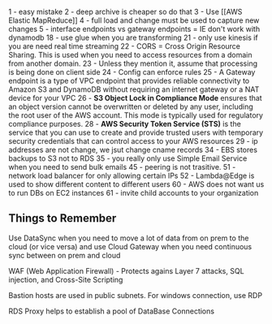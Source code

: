 1 - easy mistake
2 - deep archive is cheaper so do that
3 - Use [[AWS Elastic MapReduce]]
4 - full load and change must be used to capture new changes
5 - interface endpoints vs gateway endpoints = IE don't work with dynamodb
18 - use glue when you are transforming
21 - only use kinesis if you are need real time streaming
22 - CORS = Cross Origin Resource Sharing. This is used when you need to access resources from a domain from another domain.
23 - Unless they mention it, assume that processing is being done on client side
24 - Config can enforce rules
25 - A Gateway endpoint is a type of VPC endpoint that provides reliable connectivity to Amazon S3 and DynamoDB without requiring an internet gateway or a NAT device for your VPC
26 - **S3 Object Lock in Compliance Mode** ensures that an object version cannot be overwritten or deleted by any user, including the root user of the AWS account. This mode is typically used for regulatory compliance purposes.
28 - **AWS Security Token Service (STS)** is the service that you can use to create and provide trusted users with temporary security credentials that can control access to your AWS resources
29 - ip addresses are not change, we jsut change cname records
34 - EBS stores backups to S3 not to RDS
35 - you really only use Simple Email Service when you need to send bulk emails
45 - peering is not trasitive.
51 - network load balancer for only allowing certain IPs
52 - Lambda@Edge is used to show different content to different users
60 - AWS does not want us to run DBs on EC2 instances
61 - invite child accounts to your organization



## Things to Remember
Use DataSync when you need to move a lot of data from on prem to the cloud (or vice versa) and use Cloud Gateway when you need continuous sync between on prem and cloud

WAF (Web Application Firewall) - Protects agains Layer 7 attacks, SQL injection, and Cross-Site Scripting

Bastion hosts are used in public subnets. For windows connection, use RDP

RDS Proxy helps to establish a pool of DataBase Connections
